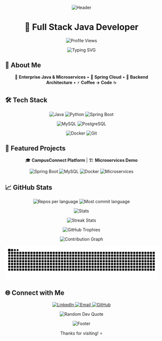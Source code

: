 <p align="center">
  <img src="https://capsule-render.vercel.app/api?type=waving&color=gradient&height=200&section=header&text=Ansh%20Patoliya&fontSize=50&fontColor=fff&animation=fadeIn" alt="Header"/>
</p>

<h1 align="center">👋 Full Stack Java Developer</h1>

<p align="center">
  <img src="https://komarev.com/ghpvc/?username=Ansh-Patoliya&label=Profile+Views&color=brightgreen&style=flat" alt="Profile Views"/>
</p>

<p align="center">
  <img src="https://readme-typing-svg.herokuapp.com?font=Fira+Code&pause=1000&color=36BCF7&center=true&vCenter=true&width=435&lines=Building+scalable+software+systems;Passionate+about+clean+architecture;Turning+ideas+into+reality" alt="Typing SVG" />
</p>

## 🚀 About Me

<p align="center">
  🔭 <strong>Enterprise Java & Microservices</strong> •
  🌱 <strong>Spring Cloud</strong> •
  💬 <strong>Backend Architecture</strong> •
  ⚡ <strong>Coffee → Code</strong> ☕
</p>

## 🛠️ Tech Stack

<p align="center">
  <img src="https://img.shields.io/badge/Java-ED8B00?style=for-the-badge&logo=openjdk&logoColor=white" alt="Java"/>
  <img src="https://img.shields.io/badge/Python-3776AB?style=for-the-badge&logo=python&logoColor=white" alt="Python"/>
  
  <img src="https://img.shields.io/badge/Spring_Boot-F2F4F9?style=for-the-badge&logo=spring-boot" alt="Spring Boot"/>
  
</p>

<p align="center">
  <img src="https://img.shields.io/badge/MySQL-00000F?style=for-the-badge&logo=mysql&logoColor=white" alt="MySQL"/>
  <img src="https://img.shields.io/badge/PostgreSQL-316192?style=for-the-badge&logo=postgresql&logoColor=white" alt="PostgreSQL"/>
</p>

<p align="center">
  <img src="https://img.shields.io/badge/Docker-2496ED?style=for-the-badge&logo=docker&logoColor=white" alt="Docker"/>
  <img src="https://img.shields.io/badge/git-%23F05033.svg?style=for-the-badge&logo=git&logoColor=white" alt="Git"/>
</p>

## 🚀 Featured Projects

<p align="center">
  🎓 <strong>CampusConnect Platform</strong> | 🏗️ <strong>Microservices Demo</strong>
</p>

<p align="center">
  <img src="https://img.shields.io/badge/Spring_Boot-F2F4F9?style=flat-square&logo=spring-boot" alt="Spring Boot"/>
  <img src="https://img.shields.io/badge/MySQL-00000F?style=flat-square&logo=mysql&logoColor=white" alt="MySQL"/>
  <img src="https://img.shields.io/badge/Docker-2496ED?style=flat-square&logo=docker&logoColor=white" alt="Docker"/>
  <img src="https://img.shields.io/badge/Microservices-FF6B6B?style=flat-square&logo=microgenetics&logoColor=white" alt="Microservices"/>
</p>

## 📈 GitHub Stats

<p align="center">
  <img src="https://github-profile-summary-cards.vercel.app/api/cards/repos-per-language?username=Ansh-Patoliya&theme=tokyonight&hide_border=true" alt="Repos per language"/>
  <img src="https://github-profile-summary-cards.vercel.app/api/cards/most-commit-language?username=Ansh-Patoliya&theme=tokyonight&hide_border=true" alt="Most commit language"/>
</p>

<p align="center">
  <img src="https://github-profile-summary-cards.vercel.app/api/cards/stats?username=Ansh-Patoliya&hide_border=true&theme=tokyonight" alt="Stats"/>
</p>
<p align="center">
  <img src="https://streak-stats.demolab.com?user=Ansh-Patoliya&theme=tokyonight&hide_border=true" alt="Streak Stats"/>
</p>
<p align="center">
  <img src="https://github-profile-trophy.vercel.app/?username=Ansh-Patoliya&theme=tokyonight&no-frame=true&row=1&column=6" alt="GitHub Trophies"/>
</p>


<p align="center">
  <img src="https://github-readme-activity-graph.vercel.app/graph?username=Ansh-Patoliya&hide_border=true&theme=tokyo-night" alt="Contribution Graph"/>
</p>

<p align="center">
  <picture>
    <source media="(prefers-color-scheme: dark)" srcset="https://raw.githubusercontent.com/Ansh-Patoliya/Ansh-Patoliya/output/snake-dark.svg" />
    <img alt="github contribution snake" src="https://raw.githubusercontent.com/Ansh-Patoliya/Ansh-Patoliya/output/snake.svg" />
  </picture>
</p>

## 🌐 Connect with Me

<p align="center">
  <a href="https://www.linkedin.com/in/ansh-patoliya">
    <img src="https://img.shields.io/badge/LinkedIn-0077B5?style=for-the-badge&logo=linkedin&logoColor=white" alt="LinkedIn"/>
  </a>
  <a href="mailto:anshpatoliya1408@gmail.com">
    <img src="https://img.shields.io/badge/Email-D14836?style=for-the-badge&logo=gmail&logoColor=white" alt="Email"/>
  </a>
  <a href="https://github.com/Ansh-Patoliya">
    <img src="https://img.shields.io/badge/GitHub-100000?style=for-the-badge&logo=github&logoColor=white" alt="GitHub"/>
  </a>
</p>
<p align="center">
  <img src="https://quotes-github-readme.vercel.app/api?type=horizontal&theme=tokyonight" alt="Random Dev Quote"/>
</p>
<p align="center">
  <img src="https://capsule-render.vercel.app/api?type=waving&color=gradient&height=100&section=footer" alt="Footer"/>
</p>

<p align="center">Thanks for visiting! ⭐️</p>
